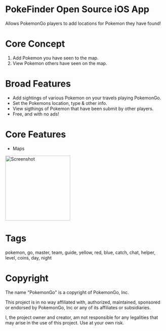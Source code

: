 # PokeFinder Open Source iOS App

Allows PokemonGo players to add locations for Pokemon they have found!


# Core Concept
1. Add Pokemon you have seen to the map.
2. View Pokemon others have seen on the map.


# Broad Features
* Add sightings of various Pokemon on your travels playing PokemonGo.
* Set the Pokemons location, type & other info.
* View sigthings of Pokemon that have been submit by other players.
* Free, and with no ads!


# Core Features
* Maps


<img alt="Screenshot" width="205px" src="readme-assets/1.png">


# Tags
pokemon, go, master, team, guide, yellow, red, blue, catch, chat, helper, level, coins, day, night


# Copyright
The name "PokemonGo" is a copyright of PokemonGo, Inc.

This project is in no way affiliated with, authorized, maintained, sponsored or endorsed by PokemonGo, Inc or any of its affiliates or subsidiaries.

I, the project owner and creator, am not responsible for any legalities that may arise in the use of this project. Use at your own risk.